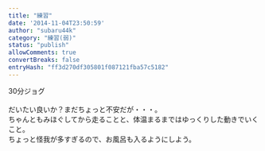 ```yaml
---
title: "練習"
date: '2014-11-04T23:50:59'
author: "subaru44k"
category: "練習(弱)"
status: "publish"
allowComments: true
convertBreaks: false
entryHash: "ff3d270df305801f087121fba57c5182"
---
```

30分ジョグ<br>
<br>
だいたい良いか？まだちょっと不安だが・・・。<br>
ちゃんともみほぐしてから走ることと、体温まるまではゆっくりした動きでいくこと。<br>
ちょっと怪我が多すぎるので、お風呂も入るようにしよう。
